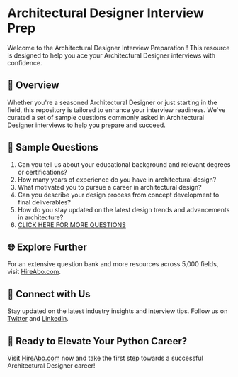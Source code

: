 # Architectural Designer Interview Prep

Welcome to the Architectural Designer Interview Preparation ! This resource is designed to help you ace your Architectural Designer interviews with confidence.

## 🚀 Overview

Whether you're a seasoned Architectural Designer or just starting in the field, this repository is tailored to enhance your interview readiness. We've curated a set of sample questions commonly asked in Architectural Designer interviews to help you prepare and succeed.

## 📝 Sample Questions

1. Can you tell us about your educational background and relevant degrees or certifications?
2. How many years of experience do you have in architectural design?
3. What motivated you to pursue a career in architectural design?
4. Can you describe your design process from concept development to final deliverables?
5. How do you stay updated on the latest design trends and advancements in architecture?
6. [CLICK HERE FOR MORE QUESTIONS](https://hireabo.com/job/6_3_1/Architectural%20Designer)

## 🌐 Explore Further

For an extensive question bank and more resources across 5,000 fields, visit [HireAbo.com](https://www.hireabo.com).

## 📱 Connect with Us

Stay updated on the latest industry insights and interview tips. Follow us on [Twitter](https://twitter.com/hireabo) and [LinkedIn](https://www.linkedin.com/in/hire-abo-3609972a8/).

## 🚀 Ready to Elevate Your Python Career?

Visit [HireAbo.com](https://www.hireabo.com) now and take the first step towards a successful Architectural Designer career!